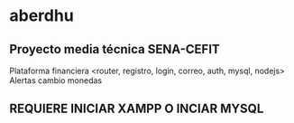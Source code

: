 # aberdhu
## Proyecto media técnica SENA-CEFIT ##

Plataforma financiera <router, registro, login, correo, auth, mysql, nodejs>
Alertas cambio monedas

## REQUIERE INICIAR XAMPP O INCIAR MYSQL

